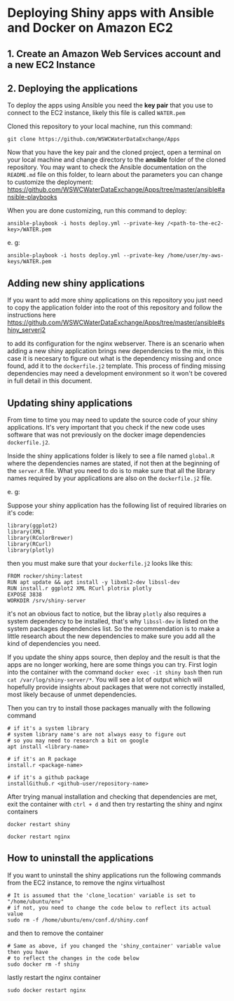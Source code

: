 # Deploying Shiny apps with Ansible and Docker on Amazon EC2

## 1. Create an Amazon Web Services account and a new EC2 Instance


## 2. Deploying the applications

To deploy the apps using Ansible you need the __key pair__ that you use to connect to the EC2 instance, likely this file is called `WATER.pem`

Cloned this repository to your local machine, run this command: 

`git clone https://github.com/WSWCWaterDataExchange/Apps`

Now that you have the key pair and the cloned project, open a terminal on your local machine and change directory to the __ansible__ folder of the cloned repository. You may want to check the Ansible documentation on the `README.md` file on this folder, to learn about the parameters you can change to customize the deployment: https://github.com/WSWCWaterDataExchange/Apps/tree/master/ansible#ansible-playbooks

When you are done customizing, run this command to deploy:

```
ansible-playbook -i hosts deploy.yml --private-key /<path-to-the-ec2-key>/WATER.pem
```

e. g:

```
ansible-playbook -i hosts deploy.yml --private-key /home/user/my-aws-keys/WATER.pem
```


## Adding new shiny applications

If you want to add more shiny applications on this repository you just need to copy the application folder into the root of this repository and follow the instructions here https://github.com/WSWCWaterDataExchange/Apps/tree/master/ansible#shiny_serverj2

to add its configuration for the nginx webserver. There is an scenario when adding a new shiny application brings new dependencies to the mix, in this case it is necesary to figure out what is the dependency missing and once found, add it to the `dockerfile.j2` template. This process of finding missing dependencies may need a development environment so it won't be covered in full detail in this document. 

## Updating shiny applications

From time to time you may need to update the source code of your shiny applications. It's very important that you check if the new code uses software that was not previously on the docker image dependencies `dockerfile.j2`. 

Inside the shiny applications folder is likely to see a file named `global.R` where the dependencies names are stated, if not then at the beginning of the `server.R` file. What you need to do is to make sure that all the library names required by your applications are also on the `dockerfile.j2` file.

e. g: 

Suppose your shiny application has the following list of required libraries on it's code: 

```
library(ggplot2)
library(XML)
library(RColorBrewer)
library(RCurl)
library(plotly)
```

then you must make sure that your `dockerfile.j2` looks like this: 

```
FROM rocker/shiny:latest
RUN apt update && apt install -y libxml2-dev libssl-dev
RUN install.r ggplot2 XML RCurl plotrix plotly
EXPOSE 3838
WORKDIR /srv/shiny-server
```

it's not an obvious fact to notice, but the libray `plotly` also requires a system dependency to be installed, that's why `libssl-dev` is listed on the system packages dependencies list. So the recommendation is to make a little research about the new dependencies to make sure you add all the kind of dependencies you need. 

If you update the shiny apps source, then deploy and the result is that the apps are no longer working, here are some things you can try. First login into the container with the command `docker exec -it shiny bash` then run `cat /var/log/shiny-server/*`. You will see a lot of output which will hopefully provide  insights about packages that were not correctly installed, most likely because of unmet dependencies.

Then you can try to install those packages manually with the following command 

```
# if it's a system library
# system library name's are not always easy to figure out
# so you may need to research a bit on google
apt install <library-name>

# if it's an R package
install.r <package-name>

# if it's a github package
installGithub.r <github-user/repository-name>
```

After trying manual installation and checking that dependencies are met, exit the container with `ctrl + d` and then try restarting the shiny and nginx containers

```
docker restart shiny

docker restart nginx
```


## How to uninstall the applications

If you want to uninstall the shiny applications run the following commands from the EC2 instance, to remove the nginx virtualhost

```
# It is assumed that the 'clone_location' variable is set to "/home/ubuntu/env"
# if not, you need to change the code below to reflect its actual value
sudo rm -f /home/ubuntu/env/conf.d/shiny.conf
```

and then to remove the container

```
# Same as above, if you changed the 'shiny_container' variable value then you have
# to reflect the changes in the code below
sudo docker rm -f shiny
```

lastly restart the nginx container

```
sudo docker restart nginx
```
